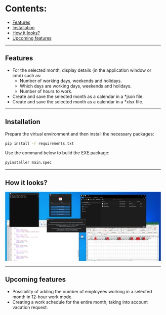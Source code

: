 # Contents:
* [Features](#features)
* [Installation](#installation)
* [How it looks?](#how-it-looks)
* [Upcoming features](#upcoming-features)
___
## Features
* For the selected month, display details (in the application window or cmd) such as:
  * Number of working days, weekends and holidays.
  * Which days are working days, weekends and holidays.
  * Number of hours to work.
* Create and save the selected month as a calendar in a *json file.
* Create and save the selected month as a calendar in a *xlsx file.
___
## Installation
Prepare the virtual environment and then install the necessary packages:
```bash
pip install -r requirements.txt
```
Use the command below to build the EXE package:
```bash
pyinstaller main.spec
```
___
## How it looks?
![](https://github.com/pikut/WorkSchedules/blob/main/documentation/how-it-looks.png)
___
## Upcoming features
* Possibility of adding the number of employees working in a selected month in 12-hour work mode.
* Creating a work schedule for the entire month, taking into account vacation request.
